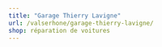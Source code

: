```yaml
---
title: "Garage Thierry Lavigne"
url: /valserhone/garage-thierry-lavigne/
shop: réparation de voitures
---
```

